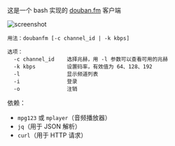 这是一个 bash 实现的 [douban.fm](http://douban.fm) 客户端

![screenshot](https://cloud.githubusercontent.com/assets/1709072/13595315/3d66140e-e545-11e5-94f0-bb63b8f1b7e8.png)

```
用法：doubanfm [-c channel_id | -k kbps]

选项：
  -c channel_id    选择兆赫，用 -l 参数可以查看可用的兆赫
  -k kbps          设置码率，有效值为 64、128、192
  -l               显示频道列表
  -i               登录
  -o               注销
```

依赖：
- `mpg123` 或 `mplayer`（音频播放器）
- `jq`（用于 JSON 解析）
- `curl`（用于 HTTP 请求）
